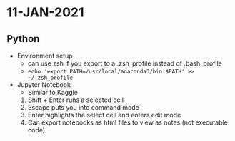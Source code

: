 # 11-JAN-2021

## Python

* Environment setup
    * can use zsh if you export to a .zsh_profile instead of .bash_profile
    * `echo 'export PATH=/usr/local/anaconda3/bin:$PATH' >> ~/.zsh_profile`
* Jupyter Notebook
    * Similar to Kaggle
    1. Shift + Enter runs a selected cell
    2. Escape puts you into command mode
    3. Enter highlights the select cell and enters edit mode
    4. Can export notebooks as html files to view as notes (not executable code)
